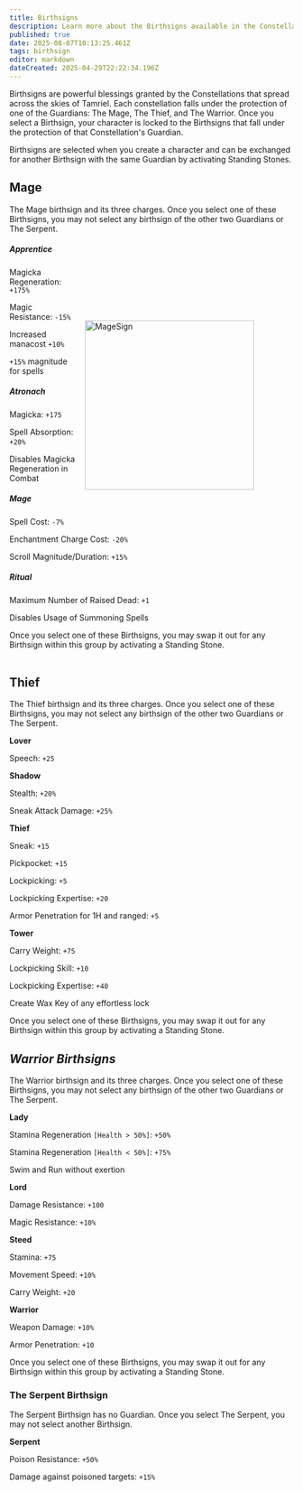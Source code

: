 ```yaml
---
title: Birthsigns
description: Learn more about the Birthsigns available in the Constellations Collections
published: true
date: 2025-08-07T10:13:25.461Z
tags: birthsign
editor: markdown
dateCreated: 2025-04-29T22:22:34.196Z
---
```


Birthsigns are powerful blessings granted by the Constellations that spread across the skies of Tamriel. Each constellation falls under the protection of one of the Guardians: The Mage, The Thief, and The Warrior. Once you select a Birthsign, your character is locked to the Birthsigns that fall under the protection of that Constellation's Guardian.

Birthsigns are selected when you create a character and can be exchanged for another Birthsign with the same Guardian by activating Standing Stones.

## Mage

The Mage birthsign and its three charges. Once you select one of these Birthsigns, you may not select any birthsign of the other two Guardians or The Serpent.

<img src="https://static.wikia.nocookie.net/elderscrolls/images/1/1f/The_mage.png/revision/latest?format=webp" alt="MageSign" style="float: right; height: 300px; margin-left: 1em; margin-right: 5em; margin-top: 10em">

##### **Apprentice**

Magicka Regeneration: `+175%`

Magic Resistance: `-15%` 

Increased manacost `+10%` 

`+15%` magnitude for spells

##### **Atronach**

Magicka: `+175` 

Spell Absorption: `+20%` 

Disables Magicka Regeneration in Combat

##### **Mage**

Spell Cost: `-7%` 

Enchantment Charge Cost: `-20%`

Scroll Magnitude/Duration: `+15%` 

##### **Ritual**

Maximum Number of Raised Dead: `+1` 

Disables Usage of Summoning Spells

Once you select one of these Birthsigns, you may swap it out for any Birthsign within this group by activating a Standing Stone.  
 

## Thief

The Thief birthsign and its three charges. Once you select one of these Birthsigns, you may not select any birthsign of the other two Guardians or The Serpent.

**Lover**

Speech: `+25`

**Shadow**

Stealth: `+20%` 

Sneak Attack Damage: `+25%`

**Thief**

Sneak: `+15` 

Pickpocket: `+15` 

Lockpicking: `+5` 

Lockpicking Expertise: `+20` 

Armor Penetration for 1H and ranged: `+5`

**Tower**

Carry Weight: `+75` 

Lockpicking Skill: `+10` 

Lockpicking Expertise: `+40` 

Create Wax Key of any effortless lock

Once you select one of these Birthsigns, you may swap it out for any Birthsign within this group by activating a Standing Stone.

## **_Warrior Birthsigns_**

The Warrior birthsign and its three charges. Once you select one of these Birthsigns, you may not select any birthsign of the other two Guardians or The Serpent.

**Lady**

Stamina Regeneration `[Health > 50%]`: `+50%` 

Stamina Regeneration `[Health < 50%]`: `+75%` 

Swim and Run without exertion

**Lord**

Damage Resistance: `+100` 

Magic Resistance: `+10%`

**Steed**

Stamina: `+75` 

Movement Speed: `+10%` 

Carry Weight: `+20`

**Warrior**

Weapon Damage: `+10%` 

Armor Penetration: `+10`

Once you select one of these Birthsigns, you may swap it out for any Birthsign within this group by activating a Standing Stone.

### **The Serpent Birthsign**

The Serpent Birthsign has no Guardian. Once you select The Serpent, you may not select another Birthsign.

**Serpent**

Poison Resistance: `+50%` 

Damage against poisoned targets: `+15%`